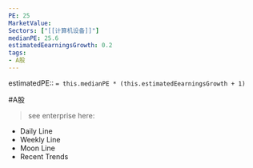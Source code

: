 ```yaml
---
PE: 25
MarketValue: 
Sectors: ["[[计算机设备]]"]
medianPE: 25.6
estimatedEearningsGrowth: 0.2
tags:
- A股
---
```

estimatedPE:: `= this.medianPE * (this.estimatedEearningsGrowth + 1)`

#A股 
> see enterprise here: 
- Daily Line
- Weekly Line
- Moon Line
- Recent Trends

